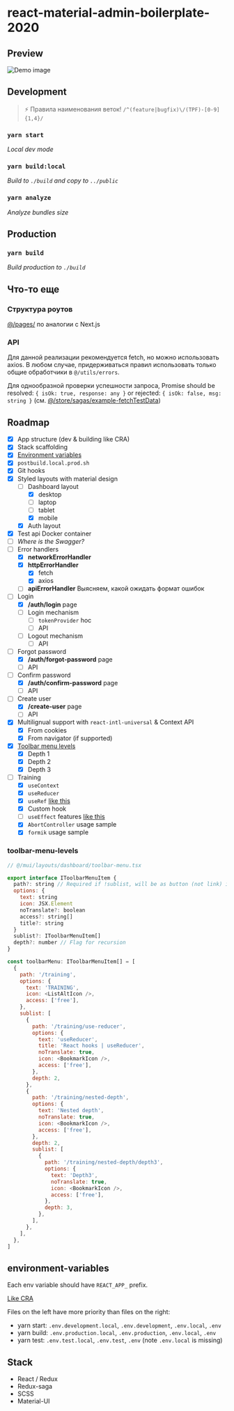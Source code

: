 # react-material-admin-boilerplate-2020

## Preview

![Demo image](./demo/demo-2021-02-10-13-52.gif)

## Development

> ⚡ Правила наименования веток!
> `/^(feature|bugfix)\/(TPF)-[0-9]{1,4}/`

### `yarn start`

_Local dev mode_

### `yarn build:local`

_Build to `./build` and copy to `../public`_

### `yarn analyze`

_Analyze bundles size_

## Production

### `yarn build`

_Build production to `./build`_

## Что-то еще

### Структура роутов

[@/pages/](/src/pages) по аналогии с Next.js

### API

Для данной реализации рекомендуется fetch, но можно использовать axios. В любом случае, придерживаться правил использовать только общие обработчики в `@/utils/errors`.

Для однообразной проверки успешности запроса, Promise should be resolved: `{ isOk: true, response: any }` or rejected: `{ isOk: false, msg: string }` (см. [@/store/sagas/example-fetchTestData](/src/store/sagas/example-fetchTestData.ts))

## Roadmap

- [x] App structure (dev & building like CRA)
- [x] Stack scaffolding
- [x] [Environment variables](#environment-variables)
- [x] `postbuild.local.prod.sh`
- [x] Git hooks
- [x] Styled layouts with material design
  - [ ] Dashboard layout
    - [x] desktop
    - [ ] laptop
    - [ ] tablet
    - [x] mobile
  - [x] Auth layout
- [x] Test api Docker container
- [ ] _Where is the Swagger?_
- [ ] Error handlers
  - [x] **networkErrorHandler**
  - [x] **httpErrorHandler**
    - [x] fetch
    - [x] axios
  - [ ] **apiErrorHandler** Выясняем, какой ожидать формат ошибок
- [ ] Login
  - [x] **/auth/login** page
  - [ ] Login mechanism
    - [ ] `tokenProvider` hoc
    - [ ] API
  - [ ] Logout mechanism
    - [ ] API
- [ ] Forgot password
  - [x] **/auth/forgot-password** page
  - [ ] API
- [ ] Confirm password
  - [x] **/auth/confirm-password** page
  - [ ] API
- [ ] Create user
  - [x] **/create-user** page
  - [ ] API
- [x] Multilignual support with `react-intl-universal` & Context API
  - [x] From cookies
  - [x] From navigator (if supported)
- [x] [Toolbar menu levels](#toolbar-menu-levels)
  - [x] Depth 1
  - [x] Depth 2
  - [x] Depth 3
- [ ] Training
  - [x] `useContext`
  - [x] `useReducer`
  - [x] `useRef` [like this](https://www.youtube.com/watch?v=t2ypzz6gJm0)
  - [x] Custom hook
  - [ ] `useEffect` features [like this](https://www.youtube.com/watch?v=j1ZRyw7OtZs&list=RDCMUC-8QAzbLcRglXeN_MY9blyw&index=1)
  - [x] `AbortController` usage sample
  - [x] `formik` usage sample

### toolbar-menu-levels

```js
// @/mui/layouts/dashboard/toolbar-menu.tsx

export interface IToolbarMenuItem {
  path?: string // Required if !sublist, will be as button (not link) if !path
  options: {
    text: string
    icon: JSX.Element
    noTranslate?: boolean
    access?: string[]
    title?: string
  }
  sublist?: IToolbarMenuItem[]
  depth?: number // Flag for recursion
}

const toolbarMenu: IToolbarMenuItem[] = [
  {
    path: '/training',
    options: {
      text: 'TRAINING',
      icon: <ListAltIcon />,
      access: ['free'],
    },
    sublist: [
      {
        path: '/training/use-reducer',
        options: {
          text: 'useReducer',
          title: 'React hooks | useReducer',
          noTranslate: true,
          icon: <BookmarkIcon />,
          access: ['free'],
        },
        depth: 2,
      },
      {
        path: '/training/nested-depth',
        options: {
          text: 'Nested depth',
          noTranslate: true,
          icon: <BookmarkIcon />,
          access: ['free'],
        },
        depth: 2,
        sublist: [
          {
            path: '/training/nested-depth/depth3',
            options: {
              text: 'Depth3',
              noTranslate: true,
              icon: <BookmarkIcon />,
              access: ['free'],
            },
            depth: 3,
          },
        ],
      },
    ],
  },
]
```

## environment-variables

Each env variable should have `REACT_APP_` prefix.

[Like CRA](https://create-react-app.dev/docs/adding-custom-environment-variables/#adding-development-environment-variables-in-env)

Files on the left have more priority than files on the right:

- yarn start: `.env.development.local`, `.env.development`, `.env.local`, `.env`
- yarn build: `.env.production.local`, `.env.production`, `.env.local`, `.env`
- yarn test: `.env.test.local`, `.env.test`, `.env` (note `.env.local` is missing)

## Stack

- React / Redux
- Redux-saga
- SCSS
- Material-UI
